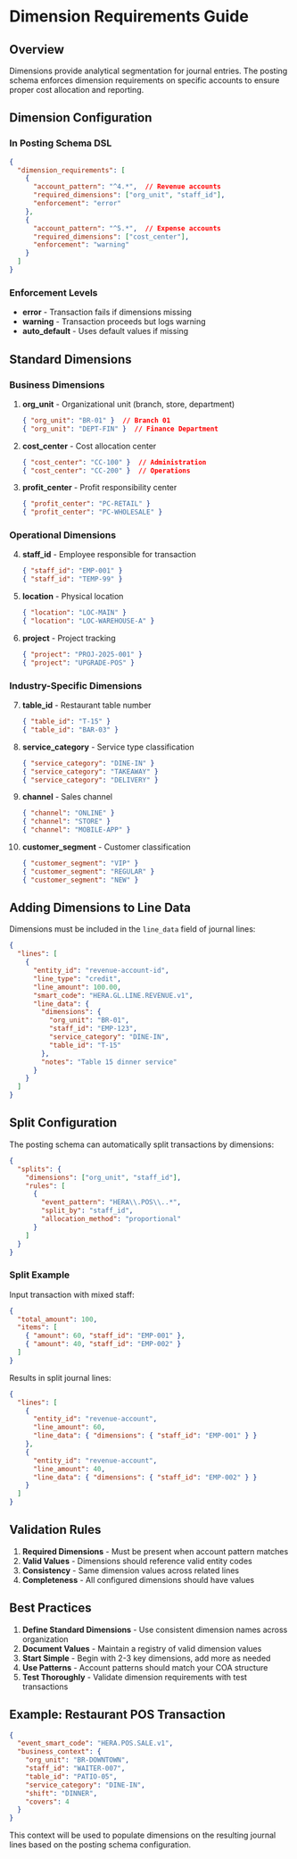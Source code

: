 # Dimension Requirements Guide

## Overview

Dimensions provide analytical segmentation for journal entries. The posting schema enforces dimension requirements on specific accounts to ensure proper cost allocation and reporting.

## Dimension Configuration

### In Posting Schema DSL

```json
{
  "dimension_requirements": [
    {
      "account_pattern": "^4.*",  // Revenue accounts
      "required_dimensions": ["org_unit", "staff_id"],
      "enforcement": "error"
    },
    {
      "account_pattern": "^5.*",  // Expense accounts
      "required_dimensions": ["cost_center"],
      "enforcement": "warning"
    }
  ]
}
```

### Enforcement Levels

- **error** - Transaction fails if dimensions missing
- **warning** - Transaction proceeds but logs warning
- **auto_default** - Uses default values if missing

## Standard Dimensions

### Business Dimensions

1. **org_unit** - Organizational unit (branch, store, department)
   ```json
   { "org_unit": "BR-01" }  // Branch 01
   { "org_unit": "DEPT-FIN" }  // Finance Department
   ```

2. **cost_center** - Cost allocation center
   ```json
   { "cost_center": "CC-100" }  // Administration
   { "cost_center": "CC-200" }  // Operations
   ```

3. **profit_center** - Profit responsibility center
   ```json
   { "profit_center": "PC-RETAIL" }
   { "profit_center": "PC-WHOLESALE" }
   ```

### Operational Dimensions

4. **staff_id** - Employee responsible for transaction
   ```json
   { "staff_id": "EMP-001" }
   { "staff_id": "TEMP-99" }
   ```

5. **location** - Physical location
   ```json
   { "location": "LOC-MAIN" }
   { "location": "LOC-WAREHOUSE-A" }
   ```

6. **project** - Project tracking
   ```json
   { "project": "PROJ-2025-001" }
   { "project": "UPGRADE-POS" }
   ```

### Industry-Specific Dimensions

7. **table_id** - Restaurant table number
   ```json
   { "table_id": "T-15" }
   { "table_id": "BAR-03" }
   ```

8. **service_category** - Service type classification
   ```json
   { "service_category": "DINE-IN" }
   { "service_category": "TAKEAWAY" }
   { "service_category": "DELIVERY" }
   ```

9. **channel** - Sales channel
   ```json
   { "channel": "ONLINE" }
   { "channel": "STORE" }
   { "channel": "MOBILE-APP" }
   ```

10. **customer_segment** - Customer classification
    ```json
    { "customer_segment": "VIP" }
    { "customer_segment": "REGULAR" }
    { "customer_segment": "NEW" }
    ```

## Adding Dimensions to Line Data

Dimensions must be included in the `line_data` field of journal lines:

```json
{
  "lines": [
    {
      "entity_id": "revenue-account-id",
      "line_type": "credit",
      "line_amount": 100.00,
      "smart_code": "HERA.GL.LINE.REVENUE.v1",
      "line_data": {
        "dimensions": {
          "org_unit": "BR-01",
          "staff_id": "EMP-123",
          "service_category": "DINE-IN",
          "table_id": "T-15"
        },
        "notes": "Table 15 dinner service"
      }
    }
  ]
}
```

## Split Configuration

The posting schema can automatically split transactions by dimensions:

```json
{
  "splits": {
    "dimensions": ["org_unit", "staff_id"],
    "rules": [
      {
        "event_pattern": "HERA\\.POS\\..*",
        "split_by": "staff_id",
        "allocation_method": "proportional"
      }
    ]
  }
}
```

### Split Example

Input transaction with mixed staff:
```json
{
  "total_amount": 100,
  "items": [
    { "amount": 60, "staff_id": "EMP-001" },
    { "amount": 40, "staff_id": "EMP-002" }
  ]
}
```

Results in split journal lines:
```json
{
  "lines": [
    {
      "entity_id": "revenue-account",
      "line_amount": 60,
      "line_data": { "dimensions": { "staff_id": "EMP-001" } }
    },
    {
      "entity_id": "revenue-account", 
      "line_amount": 40,
      "line_data": { "dimensions": { "staff_id": "EMP-002" } }
    }
  ]
}
```

## Validation Rules

1. **Required Dimensions** - Must be present when account pattern matches
2. **Valid Values** - Dimensions should reference valid entity codes
3. **Consistency** - Same dimension values across related lines
4. **Completeness** - All configured dimensions should have values

## Best Practices

1. **Define Standard Dimensions** - Use consistent dimension names across organization
2. **Document Values** - Maintain a registry of valid dimension values
3. **Start Simple** - Begin with 2-3 key dimensions, add more as needed
4. **Use Patterns** - Account patterns should match your COA structure
5. **Test Thoroughly** - Validate dimension requirements with test transactions

## Example: Restaurant POS Transaction

```json
{
  "event_smart_code": "HERA.POS.SALE.v1",
  "business_context": {
    "org_unit": "BR-DOWNTOWN",
    "staff_id": "WAITER-007",
    "table_id": "PATIO-05",
    "service_category": "DINE-IN",
    "shift": "DINNER",
    "covers": 4
  }
}
```

This context will be used to populate dimensions on the resulting journal lines based on the posting schema configuration.
